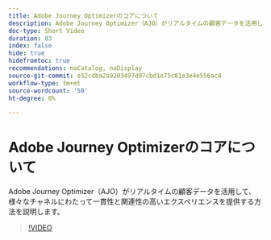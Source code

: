 ```yaml
---
title: Adobe Journey Optimizerのコアについて
description: Adobe Journey Optimizer（AJO）がリアルタイムの顧客データを活用して、様々なチャネルにわたって一貫性と関連性の高いエクスペリエンスを提供する方法を説明します。
doc-type: Short Video
duration: 83
index: false
hide: true
hidefromtoc: true
recommendations: noCatalog, noDisplay
source-git-commit: e52cdba2a9203497d97cbd1e75c81e3e4e556ac4
workflow-type: tm+mt
source-wordcount: '50'
ht-degree: 0%

---
```



# Adobe Journey Optimizerのコアについて

Adobe Journey Optimizer（AJO）がリアルタイムの顧客データを活用して、様々なチャネルにわたって一貫性と関連性の高いエクスペリエンスを提供する方法を説明します。

<!-- 62_S522_3442522_82_understanding-the-core-of-adobe-journey-optimizer -->
>[!VIDEO](https://video.tv.adobe.com/v/3460487/?learn=on&enablevpops=true&captions=jpn)
